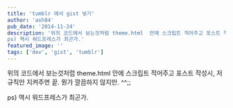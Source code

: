 ```yaml
---
title: 'tumblr 에서 gist 넣기'
author: 'ash84'
pub_date: '2014-11-24'
description: '위의 코드에서 보는것처럼 theme.html  안에 스크립트 적어주고 포스트 작성시, 저 규칙만 지켜주면 끝. 뭔가 깔끔하지 않지만. ^^;;
ps) 역시 워드프레스가 최곤가.'
featured_image: ''
tags: ['dev', 'gist', 'tumblr']
---
```



<script src="https://gist.github.com/soemarko/1395926.js"></script>

<span style="font-size: 11pt;">위의 코드에서 보는것처럼 theme.html  안에 스크립트 적어주고 포스트 작성시, 저 규칙만 지켜주면 끝. 뭔가 깔끔하지 않지만. ^^;;</span>

<span style="font-size: 11pt;">ps) 역시 워드프레스가 최곤가. </span>




